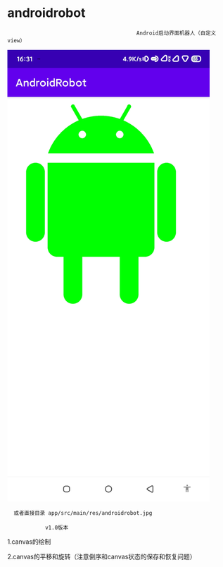 # androidrobot
                                             Android启动界面机器人（自定义view）
![效果图](https://github.com/fenchen31/picture/blob/master/AndroidRobot.jpg) 

      或者直接目录 app/src/main/res/androidrobot.jpg
      
                v1.0版本
                
                
1.canvas的绘制

2.canvas的平移和旋转（注意倒序和canvas状态的保存和恢复问题）
